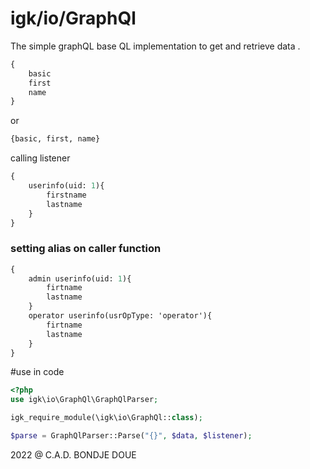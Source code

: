 # igk/io/GraphQl
 


The simple graphQL base QL implementation to get and retrieve data . 


```graphql
{
    basic
    first
    name
}
```
or 
```graphql
{basic, first, name}
```

calling listener 
```graphql
{
    userinfo(uid: 1){
        firstname
        lastname
    }    
}
```
### setting alias on caller function 
```graphql
{
    admin userinfo(uid: 1){
        firtname
        lastname
    }
    operator userinfo(usrOpType: 'operator'){
        firtname
        lastname
    }
}
```

#use in code 

```PHP
<?php
use igk\io\GraphQl\GraphQlParser;

igk_require_module(\igk\io\GraphQl::class);

$parse = GraphQlParser::Parse("{}", $data, $listener);

```




2022 @ C.A.D. BONDJE DOUE